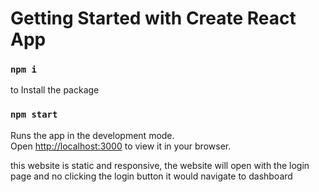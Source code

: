 # Getting Started with Create React App
### `npm i`
to Install the package
### `npm start`

Runs the app in the development mode.\
Open [http://localhost:3000](http://localhost:3000) to view it in your browser.

this website is static and responsive,
the website will open with the login page and no clicking the login button it would navigate to dashboard 
